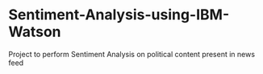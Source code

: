 # Sentiment-Analysis-using-IBM-Watson
Project to perform Sentiment Analysis on political content present in news feed

